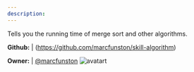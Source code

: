 ```yaml
---
description: 
---
```

Tells you the running time of merge sort and other algorithms.

**Github:** | (https://github.com/marcfunston/skill-algorithm)

**Owner:** | [@marcfunston](https://github.com/marcfunston) ![avatart](https://avatars2.githubusercontent.com/u/22794173?v=4)

